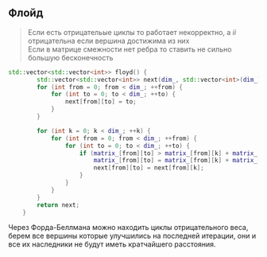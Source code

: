 ## Флойд
> Если есть отрицательые циклы то работает некорректно, а $ii$ отрицательна если вершина достижима из них  
> Если в матрице смежности нет ребра то ставить не сильно большую бесконечность

```cpp
std::vector<std::vector<int>> floyd() {
        std::vector<std::vector<int>> next(dim_, std::vector<int>(dim_));    //восстановление пути
        for (int from = 0; from < dim_; ++from) {
            for (int to = 0; to < dim_; ++to) {
                next[from][to] = to;
            }
        }

        for (int k = 0; k < dim_; ++k) {
            for (int from = 0; from < dim_; ++from) {
                for (int to = 0; to < dim_; ++to) {
                    if (matrix_[from][to] > matrix_[from][k] + matrix_[k][to]) {   //не делать inf > INT32_MAX - 1
                        matrix_[from][to] = matrix_[from][k] + matrix_[k][to];
                        next[from][to] = next[from][k];
                    }
                }
            }
        }
        return next;
    }
```
Через Форда-Беллмана можно находить циклы отрицательного веса, берем все вершины которые улучшились на последней итерации, они и все их наследники не будут иметь кратчайшего расстояния.

